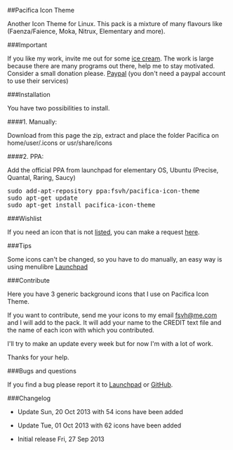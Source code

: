 ##Pacifica Icon Theme

Another Icon Theme for Linux. This pack is a mixture of many flavours like (Faenza/Faience, Moka, Nitrux, Elementary and more).

###Important

If you like my work, invite me out for some [ice cream](https://www.paypal.com/cgi-bin/webscr?cmd=_s-xclick&hosted_button_id=DZE89Z9SE5QSC). The work is large because there are many programs out there, help me to stay motivated. Consider a small donation please. [Paypal](https://www.paypal.com/cgi-bin/webscr?cmd=_s-xclick&hosted_button_id=DZE89Z9SE5QSC) (you don't need a paypal account to use their services)

###Installation

You have two possibilities to install.

####1. Manually:

Download from this page the zip, extract and place the folder Pacifica on home/user/.icons or usr/share/icons

####2. PPA:

Add the official PPA from launchpad for elementary OS, Ubuntu (Precise, Quantal, Raring, Saucy)

<pre>
sudo add-apt-repository ppa:fsvh/pacifica-icon-theme
sudo apt-get update
sudo apt-get install pacifica-icon-theme
</pre>

###Wishlist

If you need an icon that is not [listed](https://github.com/fsvh/pacifica-icon-theme/blob/master/Apps-and-programs-supported), you can make a request [here](https://docs.google.com/forms/d/1dSRER1NKmYgh4YPBgd_Y96uGg6KMHZpozP9hSf3yE_w/viewform#start=invite).

###Tips

Some icons can't be changed, so you have to do manually, an easy way is using menulibre [Launchpad](http://www.deviantart.com/users/outgoing?https://launchpad.net/~menulibre-dev/+archive/devel)

###Contribute

Here you have 3 generic background icons that I use on Pacifica Icon Theme.

If you want to contribute, send me your icons to my email fsvh@me.com and I will add to the pack. It will add your name to the CREDIT text file and the name of each icon with which you contributed.

I'll try to make an update every week but for now I'm with a lot of work.

Thanks for your help.

###Bugs and questions

If you find a bug please report it to [Launchpad](https://launchpad.net/~fsvh/+archive/pacifica-icon-theme) or [GitHub](https://github.com/fsvh/pacifica-icon-theme).


###Changelog

  * Update Sun, 20 Oct 2013 with 54 icons have been added

  * Update Tue, 01 Oct 2013 with 62 icons have been added

  * Initial release Fri, 27 Sep 2013


